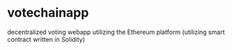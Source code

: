 # votechainapp
decentralized voting webapp utilizing the Ethereum platform (utilizing smart contract written in Solidity)
